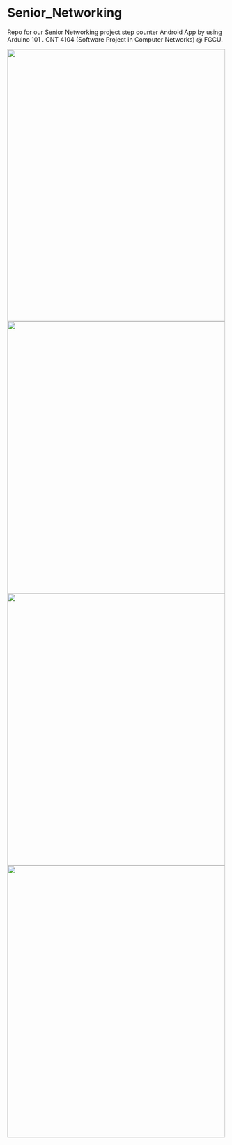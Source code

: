 # Senior_Networking
Repo for our Senior Networking project step counter Android App by using Arduino 101 . CNT 4104 (Software Project in Computer Networks) @ FGCU.

<img src="https://i.imgur.com/7Z24FnW.png" width="500" height="625"> 
<img src="https://i.imgur.com/C4VOGD2.png" width="500" height="625">
<img src="https://i.imgur.com/uRs1d5M.png" width="500" height="625"> 
<img src="https://i.imgur.com/CWYD9Kc.png" width="500" height="625">
